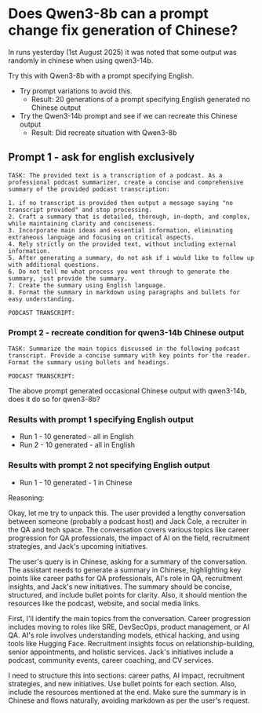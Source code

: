 # Does Qwen3-8b can a prompt change fix generation of Chinese?

In runs yesterday (1st August 2025) it was noted that some output was randomly in chinese when using qwen3-14b.

Try this with Qwen3-8b with a prompt specifying English.

- Try prompt variations to avoid this.
    - Result: 20 generations of a prompt specifying English generated no Chinese output
- Try the Qwen3-14b prompt and see if we can recreate this Chinese output
    - Result: Did recreate situation with Qwen3-8b

## Prompt 1 - ask for english exclusively

```
TASK: The provided text is a transcription of a podcast. As a professional podcast summarizer, create a concise and comprehensive summary of the provided podcast transcription:

1. if no transcript is provided then output a message saying "no transcript provided" and stop processing.
2. Craft a summary that is detailed, thorough, in-depth, and complex, while maintaining clarity and conciseness.
3. Incorporate main ideas and essential information, eliminating extraneous language and focusing on critical aspects.
4. Rely strictly on the provided text, without including external information.
5. After generating a summary, do not ask if i would like to follow up with additional questions.
6. Do not tell me what process you went through to generate the summary, just provide the summary.
7. Create the summary using English language.
8. Format the summary in markdown using paragraphs and bullets for easy understanding.

PODCAST TRANSCRIPT:
```

### Prompt 2 - recreate condition for qwen3-14b Chinese output

```
TASK: Summarize the main topics discussed in the following podcast transcript. Provide a concise summary with key points for the reader. Format the summary using bullets and headings.

PODCAST TRANSCRIPT: 
```

The above prompt generated occasional Chinese output with qwen3-14b, does it do so for qwen3-8b?


### Results with prompt 1 specifying English output

- Run 1 - 10 generated - all in English
- Run 2 - 10 generated - all in English

### Results with prompt 2 not specifying English output

- Run 1 - 10 generated - 1 in Chinese

Reasoning:

Okay, let me try to unpack this. The user provided a lengthy conversation between someone (probably a podcast host) and Jack Cole, a recruiter in the QA and tech space. The conversation covers various topics like career progression for QA professionals, the impact of AI on the field, recruitment strategies, and Jack's upcoming initiatives.

The user's query is in Chinese, asking for a summary of the conversation. The assistant needs to generate a summary in Chinese, highlighting key points like career paths for QA professionals, AI's role in QA, recruitment insights, and Jack's new initiatives. The summary should be concise, structured, and include bullet points for clarity. Also, it should mention the resources like the podcast, website, and social media links.

First, I'll identify the main topics from the conversation. Career progression includes moving to roles like SRE, DevSecOps, product management, or AI QA. AI's role involves understanding models, ethical hacking, and using tools like Hugging Face. Recruitment insights focus on relationship-building, senior appointments, and holistic services. Jack's initiatives include a podcast, community events, career coaching, and CV services.

I need to structure this into sections: career paths, AI impact, recruitment strategies, and new initiatives. Use bullet points for each section. Also, include the resources mentioned at the end. Make sure the summary is in Chinese and flows naturally, avoiding markdown as per the user's request.
